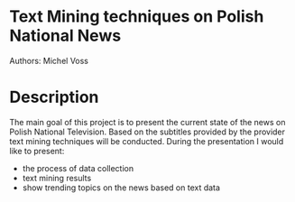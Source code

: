 # Text Mining techniques on Polish National News

Authors: Michel	Voss

# Description

The main goal of this project is to present the current state of the news on Polish National Television. Based on the subtitles provided by the provider text mining techniques will be conducted. During the presentation I would like to present:

- the process of data collection
- text mining results
- show trending topics on the news based on text data